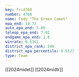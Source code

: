 ```yaml
---
key: frc4768
number: 4768
name: Cody "The Green Comet"
epa_end: 14.72
auto_epa_end: 5.89
teleop_epa_end: 7.02
endgame_epa_end: 1.8
winrate: 0.5161
district_epa_rank: 249
district_epa_percentile: 0.5127
type: Team
---
```

[[2024midet]]
[[2024midtr]]
